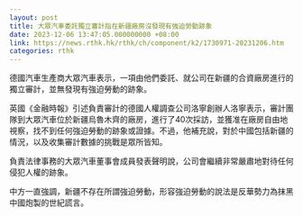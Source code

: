 ```yaml
---
layout: post
title: 大眾汽車委託獨立審計指在新疆廠房沒發現有強迫勞動跡象
date: 2023-12-06 13:47:05.000000000 +08:00
link: https://news.rthk.hk/rthk/ch/component/k2/1730971-20231206.htm
categories: rthk
---
```


德國汽車生產商大眾汽車表示，一項由他們委託、就公司在新疆的合資廠房進行的獨立審計，並無發現有強迫勞動的跡象。

英國《金融時報》引述負責審計的德國人權調查公司洛寧創辦人洛寧表示，審計團隊到大眾汽車位於新疆烏魯木齊的廠房，進行了40次採訪，並獲准在廠房自由地視察，找不到任何強迫勞動的跡象或證據。不過，他補充說，對於中國包括新疆的情況，以及收集審計數據的挑戰是眾所皆知。

負責法律事務的大眾汽車董事會成員發表聲明說，公司會繼續非常嚴肅地對待任何侵犯人權的跡象。

中方一直強調，新疆不存在所謂強迫勞動，形容強迫勞動的說法是反華勢力為抹黑中國炮製的世紀謊言。

